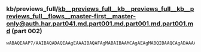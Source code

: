 ### kb/previews_full/kb__previews_full__kb__previews_full__kb__previews_full__flows__master-first__master-only@auth.har.part041.md.part001.md.part001.md.part001.md (part 002)

```md
wABAQEAAP7/AAIBAQADAQEAAgEAAAIBAQAFAgMABAIBAAMCAgAEAgMABQIBAAQCAgADAAAAAwMDAAD+/QAFBQQAAQEAAAAAAAAEAgEAAQEBAAUFBQACAgEAAAEAAAIAAAAAAAAAAwMCAAQEAwD///8AA
```

```
